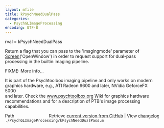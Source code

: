 ```yaml
---
layout: mfile
title: kPsychNeedDualPass
categories:
  - PsychGLImageProcessing
encoding: UTF-8
---
```


rval = kPsychNeedDualPass  

Return a flag that you can pass to the 'imagingmode' parameter of  
[Screen](/docs/Screen)('OpenWindow') in order to request support for dual-pass  
processing in the builtin imaging pipeline.  

FIXME: More info...  

It is part of the Psychtoolbox imaging pipeline and only works on modern  
graphics hardware, e.g., ATI Radeon 9600 and later, NVidia GeforceFX 5000  
and later. Check the www.psychtoolbox.org Wiki for graphics hardware  
recommendations and for a description of PTB's image processing  
capabilities.  


<div class="code_header" style="text-align:right;">
  <span style="float:left;">Path&nbsp;&nbsp;</span> <span class="counter">Retrieve <a href=
  "https://raw.github.com/Psychtoolbox-3/Psychtoolbox-3/beta/./PsychGLImageProcessing/kPsychNeedDualPass.m">current version from GitHub</a> | View <a href=
  "https://github.com/Psychtoolbox-3/Psychtoolbox-3/commits/beta/./PsychGLImageProcessing/kPsychNeedDualPass.m">changelog</a></span>
</div>
<div class="code">
  <code>./PsychGLImageProcessing/kPsychNeedDualPass.m</code>
</div>
